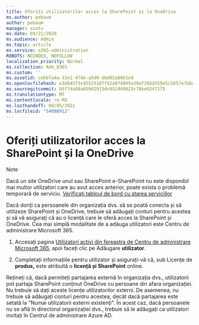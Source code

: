 ```yaml
---
title: Oferiți utilizatorilor acces la SharePoint și la OneDrive
ms.author: pebaum
author: pebaum
manager: scotv
ms.date: 04/21/2020
ms.audience: Admin
ms.topic: article
ms.service: o365-administration
ROBOTS: NOINDEX, NOFOLLOW
localization_priority: Normal
ms.collection: Adm_O365
ms.custom: ''
ms.assetid: cebb7a4a-33e1-474e-a5d0-dbd02a80b1e9
ms.openlocfilehash: e3d645f3c45525107f42a074899a30ef26bd559e5c5657e7b8ef69d406357b32
ms.sourcegitcommit: b5f7da89a650d2915dc652449623c78be6247175
ms.translationtype: MT
ms.contentlocale: ro-RO
ms.lasthandoff: 08/05/2021
ms.locfileid: "54088912"
---
```

# <a name="give-users-access-to-sharepoint-and-onedrive"></a>Oferiți utilizatorilor acces la SharePoint și la OneDrive

> [!NOTE]
> Dacă un site OneDrive unul sau SharePoint e-SharePoint nu este disponibil mai multor utilizatori care au avut acces anterior, poate exista o problemă temporară de serviciu. [Verificați tabloul de bord cu starea serviciilor](https://portal.office.com/adminportal/home#/servicehealth)
  
Dacă doriți ca persoanele din organizația dvs. să se poată conecta și să utilizeze SharePoint și OneDrive, trebuie să adăugați conturi pentru acestea și să vă asigurați că au o licență care le oferă acces la SharePoint și OneDrive. Cea mai simplă modalitate de a adăuga utilizatori este Centru de administrare Microsoft 365.
  
1. Accesați pagina [Utilizatori activi din fereastra de Centru de administrare Microsoft 365](https://portal.office.com/adminportal/home#/users), apoi faceți clic pe Adăugare **utilizator**.
    
2. Completați informațiile pentru utilizator și asigurați-vă că, sub Licențe de **produs,** este atribuită o **licență și SharePoint** online. 
    
Rețineți că, dacă permiteți partajarea externă în organizația dvs., utilizatorii pot partaja SharePoint conținut OneDrive cu persoane din afara organizației. Nu trebuie să dați aceste licențe utilizatorilor externi. De asemenea, nu trebuie să adăugați conturi pentru acestea, decât dacă partajarea este setată la "Numai utilizatorii externi existenți". În acest caz, dacă persoanele nu se află în directorul organizației dvs., trebuie să le adăugați ca utilizatori invitați în Centrul de administrare Azure AD.
  

